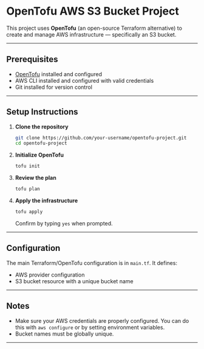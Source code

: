 # OpenTofu AWS S3 Bucket Project

This project uses **OpenTofu** (an open-source Terraform alternative) to create and manage AWS infrastructure — specifically an S3 bucket.

---

## Prerequisites

- [OpenTofu](https://opentofu.org) installed and configured
- AWS CLI installed and configured with valid credentials
- Git installed for version control

---

## Setup Instructions

1. **Clone the repository**

   ```bash
   git clone https://github.com/your-username/opentofu-project.git
   cd opentofu-project
   ````

2. **Initialize OpenTofu**

   ```bash
   tofu init
   ```

3. **Review the plan**

   ```bash
   tofu plan
   ```

4. **Apply the infrastructure**

   ```bash
   tofu apply
   ```

   Confirm by typing `yes` when prompted.

---

## Configuration

The main Terraform/OpenTofu configuration is in `main.tf`. It defines:

* AWS provider configuration
* S3 bucket resource with a unique bucket name

---

## Notes

* Make sure your AWS credentials are properly configured. You can do this with `aws configure` or by setting environment variables.
* Bucket names must be globally unique.

---